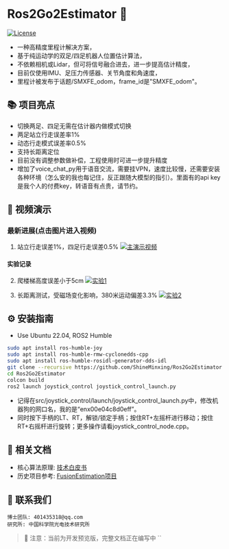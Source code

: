# Ros2Go2Estimator 🦾
[![License](https://img.shields.io/badge/License-MIT-blue.svg)](LICENSE)

- 一种高精度里程计解决方案，
- 基于纯运动学的双足/四足机器人位置估计算法，
- 不依赖相机或Lidar，但可将信号融合进去，进一步提高估计精度，
- 目前仅使用IMU、足压力传感器、关节角度和角速度，
- 里程计被发布于话题/SMXFE_odom，frame_id是"SMXFE_odom"。

## 📚 项目亮点
- 切换两足、四足无需在估计器内做模式切换
- 两足站立行走误差率1%  
- 动态行走模式误差率0.5%
- 支持长距离定位
- 目前没有调整参数做补偿，工程使用时可进一步提升精度
- 增加了voice_chat_py用于语音交流，需要挂VPN，速度比较慢，还需要安装各种环境（怎么安的我也每记住，反正跟随大模型的指引）。里面有的api key是我个人的付费key，转语音有点贵，请节约。

## 🎥 视频演示
### 最新进展(点击图片进入视频)
1. 站立行走误差1%，四足行走误差0.5%
[![主演示视频](https://i1.hdslb.com/bfs/archive/10e501bc7a93c77c1c3f41f163526b630b0afa3f.jpg)](https://www.bilibili.com/video/BV18Q9JYEEdn/)

#### 实验记录
2. 爬楼梯高度误差小于5cm
[![实验1](https://i0.hdslb.com/bfs/archive/c469a3dd37522f6b7dcdbdbb2c135be599eefa7b.jpg)](https://www.bilibili.com/video/BV1VV9ZYZEcH/)

3. 长距离测试，受磁场变化影响，380米运动偏差3.3%
[![实验2](https://i0.hdslb.com/bfs/archive/481731d2db755bbe087f44aeb3f48db29c159ada.jpg)](https://www.bilibili.com/video/BV1BhRAYDEsV/)

## ⚙️ 安装指南

- Use Ubuntu 22.04, ROS2 Humble
```bash
sudo apt install ros-humble-joy
sudo apt install ros-humble-rmw-cyclonedds-cpp
sudo apt install ros-humble-rosidl-generator-dds-idl
git clone --recursive https://github.com/ShineMinxing/Ros2Go2Estimator.git
cd Ros2Go2Estimator
colcon build
ros2 launch joystick_control joystick_control_launch.py
```
- 记得在src/joystick_control/launch/joystick_control_launch.py中，修改机器狗的网口名，我的是“enx00e04c8d0eff”。
- 同时按下手柄的LT、RT，解锁/锁定手柄；按住RT+左摇杆进行移动；按住RT+右摇杆进行旋转；更多操作请看joystick_control_node.cpp。

## 📄 相关文档
- 核心算法原理: [技术白皮书](https://github.com/ShineMinxing/FusionEstimation.git)
- 历史项目参考: [FusionEstimation项目](https://github.com/ShineMinxing/FusionEstimation.git)

## 📧 联系我们
``` 
博士团队: 401435318@qq.com  
研究所: 中国科学院光电技术研究所
```

> 📌 注意：当前为开发预览版，完整文档正在编写中
``